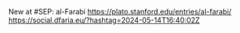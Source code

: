 New at #SEP: al-Farabi https://plato.stanford.edu/entries/al-farabi/ https://social.dfaria.eu/?hashtag=2024-05-14T16:40:02Z